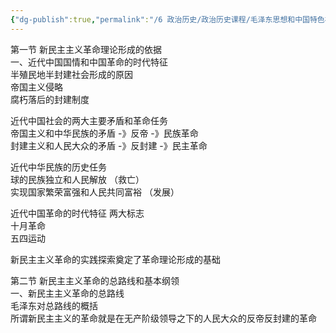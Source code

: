 ```yaml
---
{"dg-publish":true,"permalink":"/6 政治历史/政治历史课程/毛泽东思想和中国特色社会主义理论体系概论/20200930第二章第一节/","title":"20200930第二章第一节"}
---
```



第一节 新民主主义革命理论形成的依据  
一、近代中国国情和中国革命的时代特征  
半殖民地半封建社会形成的原因  
帝国主义侵略  
腐朽落后的封建制度

近代中国社会的两大主要矛盾和革命任务  
帝国主义和中华民族的矛盾 -》反帝 -》民族革命  
封建主义和人民大众的矛盾 -》反封建 -》民主革命

近代中华民族的历史任务  
球的民族独立和人民解放 （救亡）  
实现国家繁荣富强和人民共同富裕 （发展）

近代中国革命的时代特征 两大标志  
十月革命  
五四运动

新民主主义革命的实践探索奠定了革命理论形成的基础

第二节 新民主主义革命的总路线和基本纲领  
一、新民主主义革命的总路线  
毛泽东对总路线的概括  
所谓新民主主义的革命就是在无产阶级领导之下的人民大众的反帝反封建的革命
